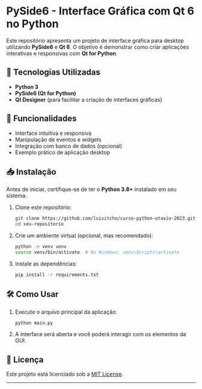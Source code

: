 # PySide6 - Interface Gráfica com Qt 6 no Python

Este repositório apresenta um projeto de interface gráfica para desktop utilizando **PySide6** e **Qt 6**. O objetivo é demonstrar como criar aplicações interativas e responsivas com **Qt for Python**.

## 📌 Tecnologias Utilizadas
- **Python 3**
- **PySide6 (Qt for Python)**
- **Qt Designer** (para facilitar a criação de interfaces gráficas)

## 🚀 Funcionalidades
- Interface intuitiva e responsiva
- Manipulação de eventos e widgets
- Integração com banco de dados (opcional)
- Exemplo prático de aplicação desktop

## 📥 Instalação

Antes de iniciar, certifique-se de ter o **Python 3.8+** instalado em seu sistema.

1. Clone este repositório:
   ```sh
   git clone https://github.com/luisitcho/curso-python-otavio-2023.git
   cd seu-repositorio
   ```
2. Crie um ambiente virtual (opcional, mas recomendado):
   ```sh
   python -m venv venv
   source venv/bin/activate  # No Windows: venv\Scripts\activate
   ```
3. Instale as dependências:
   ```sh
   pip install -r requirements.txt
   ```

## 🛠 Como Usar

1. Execute o arquivo principal da aplicação:
   ```sh
   python main.py
   ```
2. A interface será aberta e você poderá interagir com os elementos da GUI.


## 📜 Licença
Este projeto está licenciado sob a [MIT License](https://github.com/luisitcho/curso-python-otavio-2023/blob/main/aula213/LICENSE).

---
